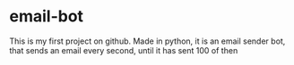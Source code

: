 # email-bot
This is my first project on github. Made in python, it is an email sender bot, that sends an email every second, until it has sent 100 of then
